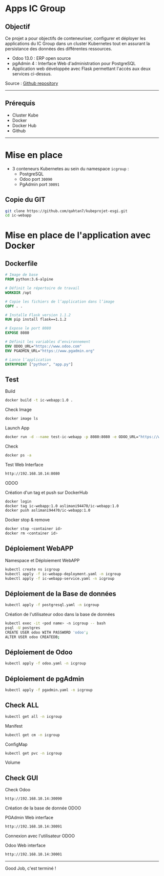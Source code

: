 # Apps IC Group

## Objectif

Ce projet a pour objectifs de conteneuriser, configurer et déployer les applications du IC Group dans un cluster Kubernetes tout en assurant la persistance des données des différentes ressources.  
- Odoo 13.0 : ERP open source  
- pgAdmin 4 : Interface Web d'administration pour PostgreSQL  
- Application web développée avec Flask permettant l'accès aux deux services ci-dessus.  

Source : [Github repository](https://github.com/OlivierKouokam/mini-projet-5esgi)  

---

## Prérequis

- Cluster Kube  
- Docker  
- Docker Hub  
- Github  

---

# Mise en place

- 3 conteneurs Kubernetes au sein du namespace `icgroup` :  
  - PostgreSQL  
  - Odoo port `30090`  
  - PgAdmin port `30091`  

## Copie du GIT

```bash
git clone https://github.com/qahtan7/kubeprojet-esgi.git
cd ic-webapp
```

# Mise en place de l'application avec Docker

## Dockerfile

```Dockerfile
# Image de base
FROM python:3.6-alpine

# Définit le répertoire de travail
WORKDIR /opt

# Copie les fichiers de l’application dans l’image
COPY . .

# Installe Flask version 1.1.2
RUN pip install flask==1.1.2

# Expose le port 8080
EXPOSE 8080

# Définit les variables d’environnement
ENV ODOO_URL="https://www.odoo.com"
ENV PGADMIN_URL="https://www.pgadmin.org"

# Lance l’application
ENTRYPOINT ["python", "app.py"]
```

## Test

Build  
```bash
docker build -t ic-webapp:1.0 .
```

Check Image  
```bash
docker image ls
```

Launch App  
```bash
docker run -d --name test-ic-webapp -p 8080:8080 -e ODOO_URL="https://www.odoo.com" -e PGADMIN_URL="https://www.pgadmin.org" ic-webapp:1.0
```

Check  
```bash
docker ps -a
```

Test Web Interface  

```bash
http://192.168.10.14:8080
```

ODOO  

Création d'un tag et push sur DockerHub  
```bash
docker login
docker tag ic-webapp:1.0 aslimani94470/ic-webapp:1.0
docker push aslimani94470/ic-webapp:1.0
```

Docker stop & remove  
```bash
docker stop <container id>
docker rm <container id>
```

## Déploiement WebAPP

Namespace et Déploiement WebAPP  
```bash
kubectl create ns icgroup 
kubectl apply -f ic-webapp-deployment.yaml -n icgroup  
kubectl apply -f ic-webapp-service.yaml -n icgroup  
```

## Déploiement de la Base de données

```bash
kubectl apply -f postgresql.yaml -n icgroup  
```

Création de l'utilisateur odoo dans la base de données  
```bash
kubectl exec -it <pod name> -n icgroup -- bash
psql -U postgres
CREATE USER odoo WITH PASSWORD 'odoo';  
ALTER USER odoo CREATEDB;
```

## Déploiement de Odoo
```bash
kubectl apply -f odoo.yaml -n icgroup  
```

## Déploiement de pgAdmin
```bash
kubectl apply -f pgadmin.yaml -n icgroup  
```

## Check ALL

```bash
kubectl get all -n icgroup  
```

Manifest  
```bash
kubectl get cm -n icgroup  
```

ConfigMap  
```bash
kubectl get pvc -n icgroup  
```

Volume  

## Check GUI

Check Odoo  
```bash
http://192.168.10.14:30090 
```

Création de la base de donnée ODOO  

PGAdmin Web interface  
```bash
http://192.168.10.14:30091 
```

Connexion avec l'utilisateur ODOO  

Odoo Web interface  
```bash
http://192.168.10.14:30001  
```

---

Good Job, c'est terminé !